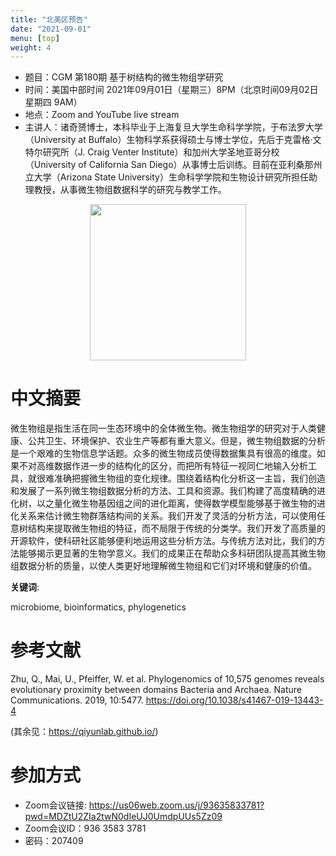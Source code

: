 ```yaml
---
title: "北美区预告"
date: "2021-09-01"
menu: [top]
weight: 4
---
```


- 题目：CGM 第180期 基于树结构的微生物组学研究
- 时间：美国中部时间 2021年09月01日（星期三）8PM（北京时间09月02日 星期四 9AM）
- 地点：Zoom and YouTube live stream
- 主讲人：诸奇赟博士，本科毕业于上海复旦大学生命科学学院，于布法罗大学（University at Buffalo）生物科学系获得硕士与博士学位，先后于克雷格·文特尔研究所（J. Craig Venter Institute）和加州大学圣地亚哥分校（University of California San Diego）从事博士后训练。目前在亚利桑那州立大学（Arizona State University）生命科学学院和生物设计研究所担任助理教授，从事微生物组数据科学的研究与教学工作。



<div align="center">
<img src="https://i.ibb.co/zQzzMry/zyq.jpg" height=250>
</div>


# 中文摘要

微生物组是指生活在同一生态环境中的全体微生物。微生物组学的研究对于人类健康、公共卫生、环境保护、农业生产等都有重大意义。但是，微生物组数据的分析是一个艰难的生物信息学话题。众多的微生物成员使得数据集具有很高的维度。如果不对高维数据作进一步的结构化的区分，而把所有特征一视同仁地输入分析工具，就很难准确把握微生物组的变化规律。围绕着结构化分析这一主旨，我们创造和发展了一系列微生物组数据分析的方法、工具和资源。我们构建了高度精确的进化树，以之量化微生物基因组之间的进化距离，使得数学模型能够基于微生物的进化关系来估计微生物群落结构间的关系。我们开发了灵活的分析方法，可以使用任意树结构来提取微生物组的特征，而不局限于传统的分类学。我们开发了高质量的开源软件，使科研社区能够便利地运用这些分析方法。与传统方法对比，我们的方法能够揭示更显著的生物学意义。我们的成果正在帮助众多科研团队提高其微生物组数据分析的质量，以使人类更好地理解微生物组和它们对环境和健康的价值。


**关键词**:

microbiome, bioinformatics, phylogenetics

# 参考文献
Zhu, Q., Mai, U., Pfeiffer, W. et al. Phylogenomics of 10,575 genomes reveals evolutionary proximity between domains Bacteria and Archaea. Nature Communications. 2019, 10:5477. https://doi.org/10.1038/s41467-019-13443-4

(其余见：https://qiyunlab.github.io/)


# 参加方式
- Zoom会议链接: https://us06web.zoom.us/j/93635833781?pwd=MDZtU2ZIa2twN0dIeUJ0UmdpUUs5Zz09
- Zoom会议ID：936 3583 3781
- 密码：207409
